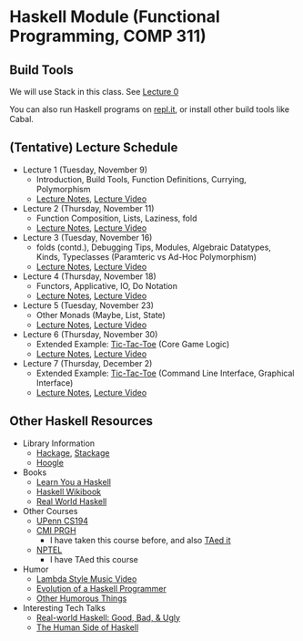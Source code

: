 # Haskell Module (Functional Programming, COMP 311)

## Build Tools

We will use Stack in this class. See [Lecture 0](https://javaplt.github.io/haskell-course/lectures/lecture0)

You can also run Haskell programs on [repl.it](https://repl.it/), or install other build tools like Cabal.

## (Tentative) Lecture Schedule

* Lecture 1 (Tuesday, November 9)
  - Introduction, Build Tools, Function Definitions, Currying, Polymorphism
  - [Lecture Notes](https://javaplt.github.io/haskell-course/lectures/lecture1), [Lecture Video](https://riceuniversity.zoom.us/rec/play/KB6XspmpizC4z59B3_OxU9XNt-YAXT_uVDMZPvk9KazlGpKjgGsoEMUGevNh3JBbsbfIfucoInOkTWBc.FYxDd66cFE2arbTp)
* Lecture 2 (Thursday, November 11)
  - Function Composition, Lists, Laziness, fold
  - [Lecture Notes](https://javaplt.github.io/haskell-course/lectures/lecture2), [Lecture Video](https://riceuniversity.zoom.us/rec/play/TFndOkb68G9SiIveSbDmeBHQ5ZSKxtg9s5wrv75MIW31h2TYBLPil54-HN6yyqrLsDLqrUpQY8ajhvO7.6rz1TJpbmK0ArH7f)
* Lecture 3 (Tuesday, November 16)
  - folds (contd.), Debugging Tips, Modules, Algebraic Datatypes, Kinds, Typeclasses (Paramteric vs Ad-Hoc Polymorphism)
  - [Lecture Notes](https://javaplt.github.io/haskell-course/lectures/lecture3), [Lecture Video](https://riceuniversity.zoom.us/rec/play/dDt9K8ryHTkEBJ7VxRM59Obu0PoSLIXM8X4t49pg1pev8eZ00QSxQhZVSVEDAZ-3miqWlSs790BDwE31.A4iI9dPC_vj6FH1o?continueMode=true&_x_zm_rtaid=d3gjJmfGST64e8V4Lf5CKA.1637082685115.0905d67b8f0155e8f0c5e4e712ae01e5&_x_zm_rhtaid=652)
* Lecture 4 (Thursday, November 18)
  - Functors, Applicative, IO, Do Notation
  - [Lecture Notes](https://javaplt.github.io/haskell-course/lectures/lecture4), [Lecture Video](https://riceuniversity.zoom.us/rec/play/LwfzB-ntw2DXZ9OkdIu4dmZKzCuRH_I5Jdq3R9qI_N0O0CrypozJ8WNeRbZoXqXWIt0WXauKvNwTWdp8.jCsmsJ6-3uc8Gtei)
* Lecture 5 (Tuesday, November 23)
  - Other Monads (Maybe, List, State)
  - [Lecture Notes](https://javaplt.github.io/haskell-course/lectures/lecture5), [Lecture Video](https://riceuniversity.zoom.us/rec/play/vO5NcC5jURmpiwfL5R8b2eZR6-8M5ootltiv-ncNBIfLUxDZyPP6H9cvSJlXGDYWDtp95lS4I-hLoRZu.GS-NTlixslDabI3l?continueMode=true&_x_zm_rtaid=1vTWQ9VkRSadvykIRngKxw.1637687105808.bc38f0cb22728656415141e244485bf2&_x_zm_rhtaid=537)
* Lecture 6 (Thursday, November 30)
  - Extended Example: [Tic-Tac-Toe](https://github.com/JavaPLT/haskell-course/tree/main/tictactoe) (Core Game Logic)
  - [Lecture Notes](https://javaplt.github.io/haskell-course/lectures/lecture6), [Lecture Video](https://riceuniversity.zoom.us/rec/play/MKZnk6siQX0VYa0c0-vsVbFphcnRsIh0a_6mNFIbNhIbdcFqnHpMySe6Seo7F36H-8rwbqwEtee189HK.xjAtfV4I_-MAfxhi)
* Lecture 7 (Thursday, December 2)
  - Extended Example: [Tic-Tac-Toe](https://github.com/JavaPLT/haskell-course/tree/main/tictactoe) (Command Line Interface, Graphical Interface)
  - [Lecture Notes](https://javaplt.github.io/haskell-course/lectures/lecture7), [Lecture Video](https://riceuniversity.zoom.us/rec/play/6M5crbsfNVkAzQ1C8Mub8WUKxvjI2UH5u9Y9PUDiPLZUlTUir5_p9IGmPC4L59bvvR7aHOk6hkbquO69.6ufdvKoXP77Zaw3V)

## Other Haskell Resources

* Library Information
  - [Hackage](https://hackage.haskell.org/), [Stackage](https://www.stackage.org/)
  - [Hoogle](https://hoogle.haskell.org/)
* Books
  - [Learn You a Haskell](http://learnyouahaskell.com/)
  - [Haskell Wikibook](https://en.wikibooks.org/wiki/Haskell)
  - [Real World Haskell](http://book.realworldhaskell.org/)
* Other Courses
  - [UPenn CS194](https://www.seas.upenn.edu/~cis194/fall16/)
  - [CMI PRGH](https://www.cmi.ac.in/~spsuresh/teaching/prgh19/)
    + I have taken this course before, and also [TAed it](https://agnishom.github.io/PRGH17/)
  - [NPTEL](https://nptel.ac.in/courses/106/106/106106137/)
    + I have TAed this course
* Humor
  - [Lambda Style Music Video](http://www.youtube.com/watch?v=Ci48kqp11F8)
  - [Evolution of a Haskell Programmer](http://www.willamette.edu/~fruehr/haskell/evolution.html)
  - [Other Humorous Things](https://wiki.haskell.org/Humor)
* Interesting Tech Talks
  - [Real-world Haskell: Good, Bad, & Ugly](https://www.youtube.com/watch?v=7NB8tMa8sUk)
  - [The Human Side of Haskell](https://www.youtube.com/watch?v=Z0vkQLLUVGw)
